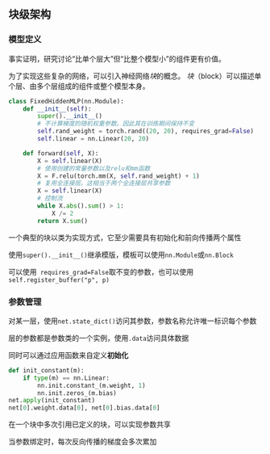## 块级架构

### 模型定义

事实证明，研究讨论“比单个层大”但“比整个模型小”的组件更有价值。

为了实现这些复杂的网络，可以引入神经网络*块*的概念。 *块*（block）可以描述单个层、由多个层组成的组件或整个模型本身。

```python
class FixedHiddenMLP(nn.Module):
    def __init__(self):
        super().__init__()
        # 不计算梯度的随机权重参数。因此其在训练期间保持不变
        self.rand_weight = torch.rand((20, 20), requires_grad=False)
        self.linear = nn.Linear(20, 20)

    def forward(self, X):
        X = self.linear(X)
        # 使用创建的常量参数以及relu和mm函数
        X = F.relu(torch.mm(X, self.rand_weight) + 1)
        # 复用全连接层。这相当于两个全连接层共享参数
        X = self.linear(X)
        # 控制流
        while X.abs().sum() > 1:
            X /= 2
        return X.sum()
```

一个典型的块以类为实现方式，它至少需要具有初始化和前向传播两个属性

使用`super().__init__()`继承模版，模板可以使用`nn.Module`或`nn.Block`

可以使用` requires_grad=False`取不变的参数，也可以使用`self.register_buffer("p", p)`



### 参数管理

对某一层，使用`net.state_dict()`访问其参数，参数名称允许唯一标识每个参数

层的参数都是参数类的一个实例，使用`.data`访问具体数据

同时可以通过应用函数来自定义**初始化**

```python
def init_constant(m):
    if type(m) == nn.Linear:
        nn.init.constant_(m.weight, 1)
        nn.init.zeros_(m.bias)
net.apply(init_constant)
net[0].weight.data[0], net[0].bias.data[0]
```

在一个块中多次引用已定义的块，可以实现参数共享

当参数绑定时，每次反向传播的梯度会多次累加